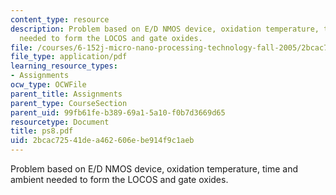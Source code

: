 ```yaml
---
content_type: resource
description: Problem based on E/D NMOS device, oxidation temperature, time and ambient
  needed to form the LOCOS and gate oxides.
file: /courses/6-152j-micro-nano-processing-technology-fall-2005/2bcac72541dea462606ebe914f9c1aeb_ps8.pdf
file_type: application/pdf
learning_resource_types:
- Assignments
ocw_type: OCWFile
parent_title: Assignments
parent_type: CourseSection
parent_uid: 99fb61fe-b389-69a1-5a10-f0b7d3669d65
resourcetype: Document
title: ps8.pdf
uid: 2bcac725-41de-a462-606e-be914f9c1aeb
---
```

Problem based on E/D NMOS device, oxidation temperature, time and ambient needed to form the LOCOS and gate oxides.

